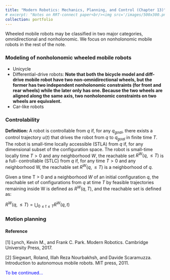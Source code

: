 ```yaml
---
title: "Modern Robotics: Mechanics, Planning, and Control (Chapter 13)"
# excerpt: "Notes on RRT-connect paper<br/><img src='/images/500x300.png'>"
collection: portfolio
---
```


Wheeled mobile robots may be classified in two major categories, omnidirectional and nonholonomic. We focus on nonholonomic mobile robots in the rest of the note.

### Modeling of nonholonomic wheeled mobile robots
* Unicycle 
* Differential-drive robots: **Note that both the bicycle model and diff-drive mobile robot have two non-omnidirectional wheels, but the former has two independent nonholonomic constraints (for front and rear wheels) while the later only has one. Because the two wheels are aligned along the same axis, two nonholonomic constraints on two wheels are equivalent.**
* Car-like robots

### Controlability
**Definition:** A robot is controllable from $q$ if, for any $q_{goal}$, there exists a control trajectory $u(t)$ that drives the robot from $q$ to $q_{goal}$ in finite time $T$. The robot is small-time locally accessible (STLA) from $q$ if, for any dimensional subset of the configuration space. The robot is small-time locally time $T > 0$ and any neighborhood $W$, the reachable set $R^W (q, ≤ T)$ is a full- controllable (STLC) from $q$ if, for any time $T > 0$ and any neighborhood W, the reachable set $R^W(q, ≤ T)$ is a neighborhood of $q$.

Given a time T > 0 and a neighborhood $W$ of an initial
configuration $q$, the reachable set of configurations from $q$ at time $T$ by feasible trajectories remaining inside W is defined as $R^W(q, T)$, and the reachable set is defined as:

$R^W(q, ≤ T)=\bigcup_{0 \leq t \leq T} R^W(q, t)$

### Motion planning


#### Reference
[1] Lynch, Kevin M., and Frank C. Park. Modern Robotics. Cambridge University Press, 2017.

[2] Siegwart, Roland, Illah Reza Nourbakhsh, and Davide Scaramuzza. Introduction to autonomous mobile robots. MIT press, 2011.

<span style="color:blue">To be continued...</span>